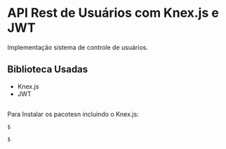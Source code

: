 # API Rest de Usuários com Knex.js e JWT

Implementação sistema de controle de usuários.

## Biblioteca Usadas
- Knex.js
- JWT


## 
Para Instalar os pacotesn incluindo o Knex.js:
```
$ 
```
```
$ 
```

